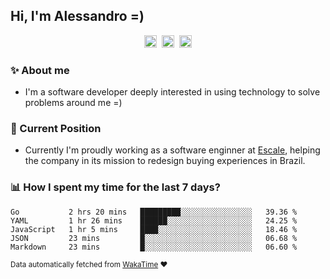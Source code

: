 ## Hi, I'm Alessandro =)

<p align="center">
  <a href="https://www.linkedin.com/in/alessandro-costa-dev/"><img src="https://img.shields.io/badge/-alessandro--costa--dev-%233f7ec6?style=flat-square&logo=Linkedin&logoColor=white" height="20"/></a>&nbsp;&nbsp;<a href="https://medium.com/@alessandro_costa"><img src="https://img.shields.io/badge/-%40alessandro__costa-%20black?style=flat-square&logo=Medium" height="20"/></a>&nbsp;&nbsp;<a href="mailto:alessandro96fc@gmail.com"><img src="https://img.shields.io/badge/-alessandro96fc%40gmail.com-%23c14438?style=flat-square&logo=Gmail&logoColor=white" height="20"/></a>
</p>

### :sparkles: About me

- I'm a software developer deeply interested in using technology to solve problems around me =)

### :office: Current Position 

-  Currently I'm proudly working as a software enginner at [Escale](https://github.com/escaletech), helping the company in its mission to redesign buying experiences in Brazil.

### :bar_chart: How I spent my time for the last 7 days?

<!--START_SECTION:waka-->
```text
Go           2 hrs 20 mins   █████████░░░░░░░░░░░░░░░░   39.36 % 
YAML         1 hr 26 mins    ██████░░░░░░░░░░░░░░░░░░░   24.25 % 
JavaScript   1 hr 5 mins     ████░░░░░░░░░░░░░░░░░░░░░   18.46 % 
JSON         23 mins         █░░░░░░░░░░░░░░░░░░░░░░░░   06.68 % 
Markdown     23 mins         █░░░░░░░░░░░░░░░░░░░░░░░░   06.60 %
```
<!--END_SECTION:waka-->

<sub>Data automatically fetched from [WakaTime](https://wakatime.com/) :heart:</sub>
